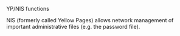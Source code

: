 YP/NIS functions

NIS (formerly called Yellow Pages) allows network management
of important administrative files (e.g. the password file).
